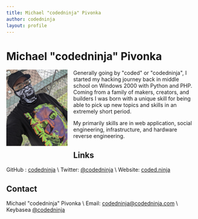 ```yaml
---
title: Michael "codedninja" Pivonka
author: codedninja
layout: profile
---
```


# Michael "codedninja" Pivonka

<img style="float: left; height: 202px; padding-right: 16px; padding-bottom: 16px;" src="/assets/img/profiles/codedninja.jpg"/>

Generally going by "coded" or "codedninja", I started my hacking journey back in middle school on Windows 2000 with Python and PHP. Coming from a family of makers, creators, and builders I was born with a unique skill for being able to pick up new topics and skills in an extremely short period.

My primarily skills are in web application, social engineering, infrastructure, and hardware reverse engineering.

## Links

GitHub : [codedninja](https://github.com/codedninja) \\
Twitter: [@codedninja](https://twitter.com/codedninja) \\
Website: [coded.ninja](http://coded.ninja/)

## Contact

Michael "codedninja" Pivonka \\
Email: [codedninja@codedninja.com](mailto:codedninja@codedninja.com) \\
Keybasea [@codedninja](https://keybase.io/codedninja)
